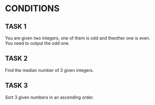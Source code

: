 # CONDITIONS

## TASK 1
You are given two integers, one of them is odd and theother one is even.
You need to output the odd one.

## TASK 2
Find the median number of 3 given integers.

## TASK 3
Sort 3 given numbers in an ascending order.
